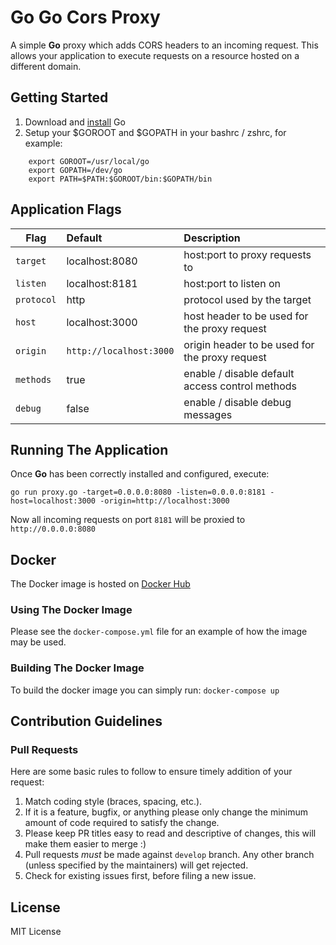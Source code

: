 # Go Go Cors Proxy

A simple **Go** proxy which adds CORS headers to an incoming request. This allows your application to execute requests on a resource hosted on a different domain.

## Getting Started

1. Download and [install](https://golang.org/doc/install) Go
2. Setup your $GOROOT and $GOPATH in your bashrc / zshrc, for example:
```
    export GOROOT=/usr/local/go
    export GOPATH=/dev/go
    export PATH=$PATH:$GOROOT/bin:$GOPATH/bin
```

## Application Flags

| Flag | Default | Description |
| -------- |:------- |:----------- |
| `target` | localhost:8080 | host:port to proxy requests to |
| `listen` | localhost:8181 | host:port to listen on |
| `protocol` | http | protocol used by the target |
| `host` | localhost:3000 | host header to be used for the proxy request |
| `origin` | `http://localhost:3000` | origin header to be used for the proxy request |
| `methods` | true | enable / disable default access control methods |
| `debug` | false | enable / disable debug messages |

## Running The Application

Once **Go** has been correctly installed and configured, execute:

`go run proxy.go -target=0.0.0.0:8080 -listen=0.0.0.0:8181 -host=localhost:3000 -origin=http://localhost:3000`

Now all incoming requests on port `8181` will be proxied to `http://0.0.0.0:8080`

## Docker

The Docker image is hosted on [Docker Hub](https://hub.docker.com/r/nicpearson/gogo-cors-proxy/)

### Using The Docker Image

Please see the `docker-compose.yml` file for an example of how the image may be used.

### Building The Docker Image

To build the docker image you can simply run: `docker-compose up`

## Contribution Guidelines

### Pull Requests

Here are some basic rules to follow to ensure timely addition of your request:

  1. Match coding style (braces, spacing, etc.).
  2. If it is a feature, bugfix, or anything please only change the minimum amount of code required to satisfy the change.
  3. Please keep PR titles easy to read and descriptive of changes, this will make them easier to merge :)
  4. Pull requests _must_ be made against `develop` branch. Any other branch (unless specified by the maintainers) will get rejected.
  5. Check for existing issues first, before filing a new issue.

## License

MIT License
